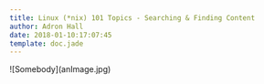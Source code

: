 ```yaml
---
title: Linux (*nix) 101 Topics - Searching & Finding Content
author: Adron Hall
date: 2018-01-10:17:07:45
template: doc.jade
---
```

<div class="image float-left">
    ![Somebody](anImage.jpg)
</div>
